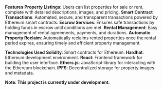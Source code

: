 **Features**
**Property Listings**: Users can list properties for sale or rent, complete with detailed descriptions, images, and pricing.
**Smart Contract Transactions**: Automated, secure, and transparent transactions powered by Ethereum smart contracts.
**Escrow Services**: Ensures safe transactions by holding funds in escrow until conditions are met.
**Rental Management**: Easy management of rental agreements, payments, and durations.
**Automatic Property Reclaim**: Automatically reclaims rented properties once the rental period expires, ensuring timely and efficient property management.


**Technologies Used**
**Solidity**: Smart contracts for Ethereum.
**Hardhat**: Ethereum development environment.
**React**: Frontend framework for building the user interface.
**Ethers.js**: JavaScript library for interacting with the Ethereum blockchain.
**IPFS**: Decentralized storage for property images and metadata.

**Note: This project is currently under development.**
